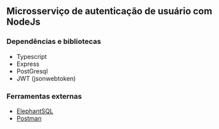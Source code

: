 ## Microsserviço de autenticação de usuário com NodeJs

### Dependências e bibliotecas

- Typescript
- Express
- PostGresql
- JWT (jsonwebtoken)

### Ferramentas externas

- [ElephantSQL]
- [Postman]

[elephantsql]: https://www.elephantsql.com/
[postman]: https://www.postman.com/
